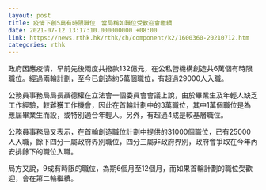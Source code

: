 ```yaml
---
layout: post
title: 疫情下創5萬有時限職位　當局稱如職位受歡迎會繼續
date: 2021-07-12 13:17:10.000000000 +08:00
link: https://news.rthk.hk/rthk/ch/component/k2/1600360-20210712.htm
categories: rthk
---
```


政府因應疫情，早前先後兩度共撥款132億元，在公私營機構創造共6萬個有時限職位。經過兩輪計劃，至今已創造約5萬個職位，有超過29000人入職。

公務員事務局局長聶德權在立法會一個委員會會議上說，由於畢業生及年輕人缺乏工作經驗，較難獲工作機會，因此在首輪計劃中的3萬職位，其中1萬個職位是為應屆畢業生而設，或特別適合年輕人。另外，有超過4成是較基層職位。

公務員事務局又表示，在首輪創造職位計劃中提供的31000個職位，已有25000人入職，餘下四分一屬政府界別職位，四分三屬非政府界別，政府會爭取在今年內安排餘下的職位入職。

局方又說，9成有時限的職位，為期6個月至12個月，而如果首輪計劃的職位受歡迎，會在第二輪繼續。
